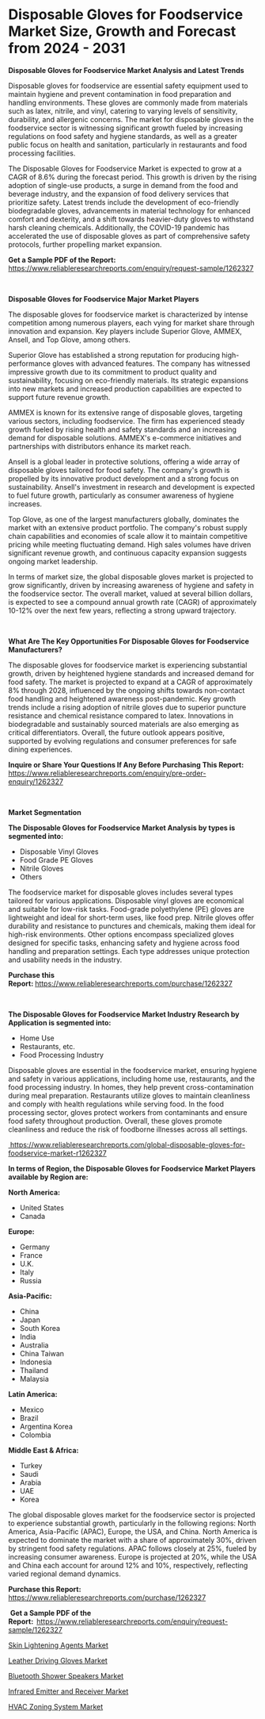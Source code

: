 <p><h1>Disposable Gloves for Foodservice Market Size, Growth and Forecast from 2024 - 2031</h1></p><p><strong>Disposable Gloves for Foodservice Market Analysis and Latest Trends</strong></p>
<p><p>Disposable gloves for foodservice are essential safety equipment used to maintain hygiene and prevent contamination in food preparation and handling environments. These gloves are commonly made from materials such as latex, nitrile, and vinyl, catering to varying levels of sensitivity, durability, and allergenic concerns. The market for disposable gloves in the foodservice sector is witnessing significant growth fueled by increasing regulations on food safety and hygiene standards, as well as a greater public focus on health and sanitation, particularly in restaurants and food processing facilities.</p><p>The Disposable Gloves for Foodservice Market is expected to grow at a CAGR of 8.6% during the forecast period. This growth is driven by the rising adoption of single-use products, a surge in demand from the food and beverage industry, and the expansion of food delivery services that prioritize safety. Latest trends include the development of eco-friendly biodegradable gloves, advancements in material technology for enhanced comfort and dexterity, and a shift towards heavier-duty gloves to withstand harsh cleaning chemicals. Additionally, the COVID-19 pandemic has accelerated the use of disposable gloves as part of comprehensive safety protocols, further propelling market expansion.</p></p>
<p><strong>Get a Sample PDF of the Report:&nbsp;</strong> <a href="https://www.reliableresearchreports.com/enquiry/request-sample/1262327?utm_campaign=36&utm_medium=2&utm_source=Github&utm_content=ia&utm_term=29092024&utm_id=disposable-gloves-for-foodservice">https://www.reliableresearchreports.com/enquiry/request-sample/1262327</a></p>
<p>&nbsp;</p>
<p><strong>Disposable Gloves for Foodservice Major Market Players</strong></p>
<p><p>The disposable gloves for foodservice market is characterized by intense competition among numerous players, each vying for market share through innovation and expansion. Key players include Superior Glove, AMMEX, Ansell, and Top Glove, among others.</p><p>Superior Glove has established a strong reputation for producing high-performance gloves with advanced features. The company has witnessed impressive growth due to its commitment to product quality and sustainability, focusing on eco-friendly materials. Its strategic expansions into new markets and increased production capabilities are expected to support future revenue growth.</p><p>AMMEX is known for its extensive range of disposable gloves, targeting various sectors, including foodservice. The firm has experienced steady growth fueled by rising health and safety standards and an increasing demand for disposable solutions. AMMEX's e-commerce initiatives and partnerships with distributors enhance its market reach.</p><p>Ansell is a global leader in protective solutions, offering a wide array of disposable gloves tailored for food safety. The company's growth is propelled by its innovative product development and a strong focus on sustainability. Ansell's investment in research and development is expected to fuel future growth, particularly as consumer awareness of hygiene increases.</p><p>Top Glove, as one of the largest manufacturers globally, dominates the market with an extensive product portfolio. The company's robust supply chain capabilities and economies of scale allow it to maintain competitive pricing while meeting fluctuating demand. High sales volumes have driven significant revenue growth, and continuous capacity expansion suggests ongoing market leadership.</p><p>In terms of market size, the global disposable gloves market is projected to grow significantly, driven by increasing awareness of hygiene and safety in the foodservice sector. The overall market, valued at several billion dollars, is expected to see a compound annual growth rate (CAGR) of approximately 10-12% over the next few years, reflecting a strong upward trajectory.</p></p>
<p>&nbsp;</p>
<p><strong>What Are The Key Opportunities For Disposable Gloves for Foodservice Manufacturers?</strong></p>
<p><p>The disposable gloves for foodservice market is experiencing substantial growth, driven by heightened hygiene standards and increased demand for food safety. The market is projected to expand at a CAGR of approximately 8% through 2028, influenced by the ongoing shifts towards non-contact food handling and heightened awareness post-pandemic. Key growth trends include a rising adoption of nitrile gloves due to superior puncture resistance and chemical resistance compared to latex. Innovations in biodegradable and sustainably sourced materials are also emerging as critical differentiators. Overall, the future outlook appears positive, supported by evolving regulations and consumer preferences for safe dining experiences.</p></p>
<p><strong>Inquire or Share Your Questions If Any Before Purchasing This Report:</strong> <a href="https://www.reliableresearchreports.com/enquiry/pre-order-enquiry/1262327?utm_campaign=36&utm_medium=2&utm_source=Github&utm_content=ia&utm_term=29092024&utm_id=disposable-gloves-for-foodservice">https://www.reliableresearchreports.com/enquiry/pre-order-enquiry/1262327</a></p>
<p>&nbsp;</p>
<p><strong>Market Segmentation</strong></p>
<p><strong>The Disposable Gloves for Foodservice Market Analysis by types is segmented into:</strong></p>
<p><ul><li>Disposable Vinyl Gloves</li><li>Food Grade PE Gloves</li><li>Nitrile Gloves</li><li>Others</li></ul></p>
<p><p>The foodservice market for disposable gloves includes several types tailored for various applications. Disposable vinyl gloves are economical and suitable for low-risk tasks. Food-grade polyethylene (PE) gloves are lightweight and ideal for short-term uses, like food prep. Nitrile gloves offer durability and resistance to punctures and chemicals, making them ideal for high-risk environments. Other options encompass specialized gloves designed for specific tasks, enhancing safety and hygiene across food handling and preparation settings. Each type addresses unique protection and usability needs in the industry.</p></p>
<p><strong>Purchase this Report:&nbsp;</strong><a href="https://www.reliableresearchreports.com/purchase/1262327?utm_campaign=36&utm_medium=2&utm_source=Github&utm_content=ia&utm_term=29092024&utm_id=disposable-gloves-for-foodservice">https://www.reliableresearchreports.com/purchase/1262327</a></p>
<p>&nbsp;</p>
<p><strong>The Disposable Gloves for Foodservice Market Industry Research by Application is segmented into:</strong></p>
<p><ul><li>Home Use</li><li>Restaurants, etc.</li><li>Food Processing Industry</li></ul></p>
<p><p>Disposable gloves are essential in the foodservice market, ensuring hygiene and safety in various applications, including home use, restaurants, and the food processing industry. In homes, they help prevent cross-contamination during meal preparation. Restaurants utilize gloves to maintain cleanliness and comply with health regulations while serving food. In the food processing sector, gloves protect workers from contaminants and ensure food safety throughout production. Overall, these gloves promote cleanliness and reduce the risk of foodborne illnesses across all settings.</p></p>
<p><a href="https://www.reliableresearchreports.com/global-disposable-gloves-for-foodservice-market-r1262327?utm_campaign=36&utm_medium=2&utm_source=Github&utm_content=ia&utm_term=29092024&utm_id=disposable-gloves-for-foodservice">&nbsp;https://www.reliableresearchreports.com/global-disposable-gloves-for-foodservice-market-r1262327</a></p>
<p><strong>In terms of Region, the Disposable Gloves for Foodservice Market Players available by Region are:</strong></p>
<p>
    <p> <strong> North America: </strong>
        <ul>
            <li>United States</li>
            <li>Canada</li>
        </ul>
        </p> 
    <p> <strong> Europe: </strong>
        <ul>
            <li>Germany</li>
            <li>France</li>
            <li>U.K.</li>
            <li>Italy</li>
            <li>Russia</li>
        </ul>
        </p> 
    <p> <strong> Asia-Pacific: </strong>
        <ul>
            <li>China</li>
            <li>Japan</li>
            <li>South Korea</li>
            <li>India</li>
            <li>Australia</li>
            <li>China Taiwan</li>
            <li>Indonesia</li>
            <li>Thailand</li>
            <li>Malaysia</li>
        </ul>
        </p> 
    <p> <strong> Latin America: </strong>
        <ul>
            <li>Mexico</li>
            <li>Brazil</li>
            <li>Argentina Korea</li>
            <li>Colombia</li>
        </ul>
        </p> 
    <p> <strong> Middle East & Africa: </strong>
        <ul>
            <li>Turkey</li>
            <li>Saudi</li>
            <li>Arabia</li>
            <li>UAE</li>
            <li>Korea</li>
        </ul>
    </p>
    </p>
<p><p>The global disposable gloves market for the foodservice sector is projected to experience substantial growth, particularly in the following regions: North America, Asia-Pacific (APAC), Europe, the USA, and China. North America is expected to dominate the market with a share of approximately 30%, driven by stringent food safety regulations. APAC follows closely at 25%, fueled by increasing consumer awareness. Europe is projected at 20%, while the USA and China each account for around 12% and 10%, respectively, reflecting varied regional demand dynamics.</p></p>
<p><strong>Purchase this Report: </strong><a href="https://www.reliableresearchreports.com/purchase/1262327?utm_campaign=36&utm_medium=2&utm_source=Github&utm_content=ia&utm_term=29092024&utm_id=disposable-gloves-for-foodservice">https://www.reliableresearchreports.com/purchase/1262327</a></p>
<p>&nbsp;<strong>Get a Sample PDF of the Report:&nbsp;&nbsp;</strong><a href="https://www.reliableresearchreports.com/enquiry/request-sample/1262327?utm_campaign=36&utm_medium=2&utm_source=Github&utm_content=ia&utm_term=29092024&utm_id=disposable-gloves-for-foodservice">https://www.reliableresearchreports.com/enquiry/request-sample/1262327</a></p>
<p><strong></strong></p>
<p><p><a href="https://www.linkedin.com/pulse/what-innovations-shaping-skin-lightening-agents-market-application-oma6c?utm_campaign=36&utm_medium=2&utm_source=Github&utm_content=ia&utm_term=29092024&utm_id=disposable-gloves-for-foodservice">Skin Lightening Agents Market</a></p><p><a href="https://github.com/SanjidaKhan901/Market-Research-Report-List-1/blob/main/leather-driving-gloves-market.md?utm_campaign=36&utm_medium=2&utm_source=Github&utm_content=ia&utm_term=29092024&utm_id=disposable-gloves-for-foodservice">Leather Driving Gloves Market</a></p><p><a href="https://www.linkedin.com/pulse/global-bluetooth-shower-speakers-market-exploring-share-trends-jbnac?utm_campaign=36&utm_medium=2&utm_source=Github&utm_content=ia&utm_term=29092024&utm_id=disposable-gloves-for-foodservice">Bluetooth Shower Speakers Market</a></p><p><a href="https://issuu.com/reportprime-2/docs/infrared-emitter-and-receiver-marke_a781d95d5eb7c7?utm_campaign=36&utm_medium=2&utm_source=Github&utm_content=ia&utm_term=29092024&utm_id=disposable-gloves-for-foodservice">Infrared Emitter and Receiver Market</a></p><p><a href="https://github.com/olyy49keyt/Market-Research-Report-List-1/blob/main/hvac-zoning-system-market.md?utm_campaign=36&utm_medium=2&utm_source=Github&utm_content=ia&utm_term=29092024&utm_id=disposable-gloves-for-foodservice">HVAC Zoning System Market</a></p></p>